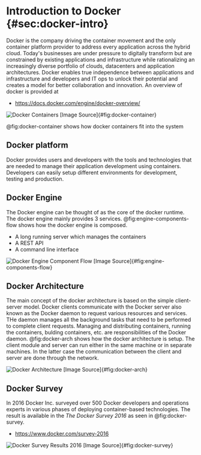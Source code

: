 # Introduction to Docker {#sec:docker-intro}

Docker is the company driving the container movement and the only
container platform provider to address every application across the
hybrid cloud. Today's businesses are under pressure to digitally
transform but are constrained by existing applications and
infrastructure while rationalizing an increasingly diverse portfolio of
clouds, datacenters and application architectures. Docker enables true
independence between applications and infrastructure and developers and
IT ops to unlock their potential and creates a model for better
collaboration and innovation. An overview of docker is provided at

* <https://docs.docker.com/engine/docker-overview/>

![Docker Containers [[Image Source]](https://www.docker.com/sites/default/files/Package%20software%40x2.png)](images/docker-container.png){#fig:docker-container}

@fig:docker-container shows how docker containers fit into the system
## Docker platform

Docker provides users and developers with the tools and technologies that are
needed to manage their application development using containers. Developers 
can easily setup different environments for development, testing and 
production. 

## Docker Engine

The Docker engine can be thought of as the core of the docker runtime. The 
docker engine mainly provides 3 services. @fig:engine-components-flow shows how 
the docker engine is composed.

* A long running server which manages the containers
* A REST API
* A command line interface

![Docker Engine Component Flow [[Image Source]](https://docs.docker.com/engine/docker-overview/#docker-engine)](images/engine-components-flow.png){#fig:engine-components-flow}




## Docker Architecture

The main concept of the docker architecture is based on the simple client-server
model. Docker clients communicate with the Docker server also known as the 
Docker daemon to request various resources and services. THe daemon manages 
all the background tasks that need to be performed to complete client requests.
Managing and distributing containers, running the containers, bulding 
containers, etc. are responsibilities of the Docker daemon. @fig:docker-arch
shows how the docker architecture is setup. The client module and server can
run either in the same machine or in separate machines. In the latter case 
the communication between the client and server are done through the network.


![Docker Architecture [[Image Source]](https://docs.docker.com/engine/docker-overview/#docker-architecture)](images/docker-architecture.png){#fig:docker-arch}



## Docker Survey

In 2016 Docker Inc. surveyed over 500 Docker developers and operations
experts in various phases of deploying container-based technologies. The
result is available in the *The Docker Survey 2016* as seen in @fig:docker-survey.

* <https://www.docker.com/survey-2016>

![Docker Survey Results 2016 [[Image Source]](https://blog.docker.com/2016/04/the-modern-software-supply-chain-runs-on-docker/)](images/docker-survey.png){#fig:docker-survey}



